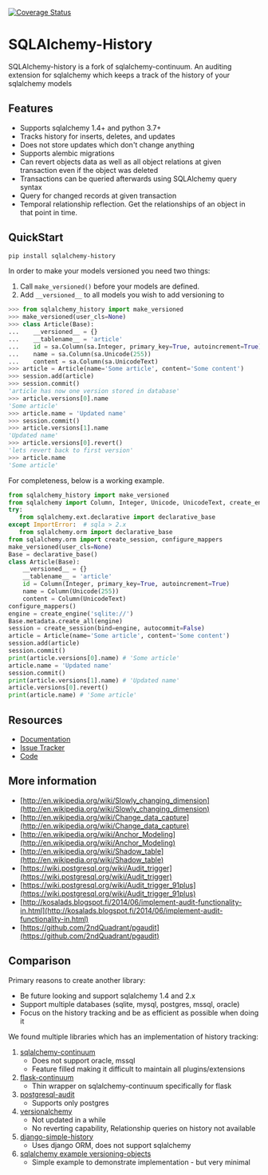 [![Coverage Status](https://coveralls.io/repos/github/corridor/sqlalchemy-history/badge.svg)](https://coveralls.io/github/corridor/sqlalchemy-history)

# SQLAlchemy-History

SQLAlchemy-history is a fork of sqlalchemy-continuum.
An auditing extension for sqlalchemy which keeps a track of the history of your sqlalchemy models

## Features

- Supports sqlalchemy 1.4+ and python 3.7+
- Tracks history for inserts, deletes, and updates
- Does not store updates which don't change anything
- Supports alembic migrations
- Can revert objects data as well as all object relations at given transaction even if the object was deleted
- Transactions can be queried afterwards using SQLAlchemy query syntax
- Query for changed records at given transaction
- Temporal relationship reflection. Get the relationships of an object in that point in time.

## QuickStart

```sh
pip install sqlalchemy-history
```

In order to make your models versioned you need two things:

1. Call `make_versioned()` before your models are defined.
2. Add `__versioned__` to all models you wish to add versioning to

```python
>>> from sqlalchemy_history import make_versioned
>>> make_versioned(user_cls=None)
>>> class Article(Base):
...    __versioned__ = {}
...    __tablename__ = 'article'
...    id = sa.Column(sa.Integer, primary_key=True, autoincrement=True)
...    name = sa.Column(sa.Unicode(255))
...    content = sa.Column(sa.UnicodeText)
>>> article = Article(name='Some article', content='Some content')
>>> session.add(article)
>>> session.commit()
'article has now one version stored in database'
>>> article.versions[0].name
'Some article'
>>> article.name = 'Updated name'
>>> session.commit()
>>> article.versions[1].name
'Updated name'
>>> article.versions[0].revert()
'lets revert back to first version'
>>> article.name
'Some article'
```

For completeness, below is a working example.

```python
from sqlalchemy_history import make_versioned
from sqlalchemy import Column, Integer, Unicode, UnicodeText, create_engine
try:
   from sqlalchemy.ext.declarative import declarative_base
except ImportError:  # sqla > 2.x
   from sqlalchemy.orm import declarative_base
from sqlalchemy.orm import create_session, configure_mappers
make_versioned(user_cls=None)
Base = declarative_base()
class Article(Base):
    __versioned__ = {}
    __tablename__ = 'article'
    id = Column(Integer, primary_key=True, autoincrement=True)
    name = Column(Unicode(255))
    content = Column(UnicodeText)
configure_mappers()
engine = create_engine('sqlite://')
Base.metadata.create_all(engine)
session = create_session(bind=engine, autocommit=False)
article = Article(name='Some article', content='Some content')
session.add(article)
session.commit()
print(article.versions[0].name) # 'Some article'
article.name = 'Updated name'
session.commit()
print(article.versions[1].name) # 'Updated name'
article.versions[0].revert()
print(article.name) # 'Some article'
```

## Resources

- [Documentation](https://corridor.github.io/sqlalchemy-history/)
- [Issue Tracker](http://github.com/corridor/sqlalchemy-history/issues)
- [Code](http://github.com/corridor/sqlalchemy-history/)

## More information

- [http://en.wikipedia.org/wiki/Slowly_changing_dimension](http://en.wikipedia.org/wiki/Slowly_changing_dimension)
- [http://en.wikipedia.org/wiki/Change_data_capture](http://en.wikipedia.org/wiki/Change_data_capture)
- [http://en.wikipedia.org/wiki/Anchor_Modeling](http://en.wikipedia.org/wiki/Anchor_Modeling)
- [http://en.wikipedia.org/wiki/Shadow_table](http://en.wikipedia.org/wiki/Shadow_table)
- [https://wiki.postgresql.org/wiki/Audit_trigger](https://wiki.postgresql.org/wiki/Audit_trigger)
- [https://wiki.postgresql.org/wiki/Audit_trigger_91plus](https://wiki.postgresql.org/wiki/Audit_trigger_91plus)
- [http://kosalads.blogspot.fi/2014/06/implement-audit-functionality-in.html](http://kosalads.blogspot.fi/2014/06/implement-audit-functionality-in.html)
- [https://github.com/2ndQuadrant/pgaudit](https://github.com/2ndQuadrant/pgaudit)

## Comparison

Primary reasons to create another library:

- Be future looking and support sqlalchemy 1.4 and 2.x
- Support multiple databases (sqlite, mysql, postgres, mssql, oracle)
- Focus on the history tracking and be as efficient as possible when doing it

We found multiple libraries which has an implementation of history tracking:

1. [sqlalchemy-continuum](https://github.com/kvesteri/sqlalchemy-continuum)
    - Does not support oracle, mssql
    - Feature filled making it difficult to maintain all plugins/extensions
2. [flask-continuum](https://github.com/bprinty/flask-continuum)
    - Thin wrapper on sqlalchemy-continuum specifically for flask
3. [postgresql-audit](https://github.com/kvesteri/postgresql-audit)
    - Supports only postgres
4. [versionalchemy](https://github.com/NerdWalletOSS/versionalchemy)
    - Not updated in a while
    - No reverting capability, Relationship queries on history not available
5. [django-simple-history](https://github.com/jazzband/django-simple-history)
    - Uses django ORM, does not support sqlalchemy
6. [sqlalchemy example versioning-objects](http://docs.sqlalchemy.org/en/latest/orm/examples.html#versioning-objects)
    - Simple example to demonstrate implementation - but very minimal
